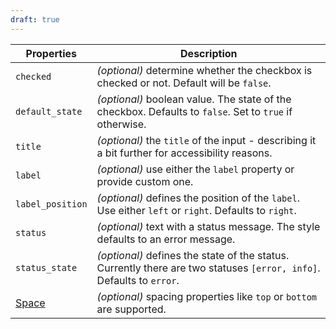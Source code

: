 ```yaml
---
draft: true
---
```


| Properties                                      | Description                                                                                                          |
| ----------------------------------------------- | -------------------------------------------------------------------------------------------------------------------- |
| `checked`                                       | _(optional)_ determine whether the checkbox is checked or not. Default will be `false`.                              |
| `default_state`                                 | _(optional)_ boolean value. The state of the checkbox. Defaults to `false`. Set to `true` if otherwise.              |
| `title`                                         | _(optional)_ the `title` of the input - describing it a bit further for accessibility reasons.                       |
| `label`                                         | _(optional)_ use either the `label` property or provide custom one.                                                  |
| `label_position`                                | _(optional)_ defines the position of the `label`. Use either `left` or `right`. Defaults to `right`.                 |
| `status`                                        | _(optional)_ text with a status message. The style defaults to an error message.                                     |
| `status_state`                                  | _(optional)_ defines the state of the status. Currently there are two statuses `[error, info]`. Defaults to `error`. |
| [Space](/uilib/components/space#tab-properties) | _(optional)_ spacing properties like `top` or `bottom` are supported.                                                |
